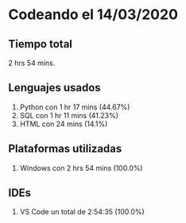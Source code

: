 # Codeando el 14/03/2020

## Tiempo total
2 hrs 54 mins.

## Lenguajes usados
1. Python con 1 hr 17 mins (44.67%)
1. SQL con 1 hr 11 mins (41.23%)
1. HTML con 24 mins (14.1%)

## Plataformas utilizadas
1. Windows con 2 hrs 54 mins (100.0%)

## IDEs
1. VS Code un total de 2:54:35 (100.0%)
